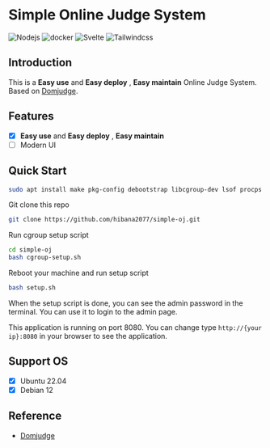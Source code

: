 <!--
 * @Author: hibana2077 hibana2077@gmail.com
 * @Date: 2023-01-14 16:59:36
 * @LastEditors: hibana2077 hibana2077@gmail.com
 * @LastEditTime: 2024-04-17 00:47:01
 * @FilePath: \NTTU-new-gen-judge-system\README.md
 * @Description: 这是默认设置,请设置`customMade`, 打开koroFileHeader查看配置 进行设置: https://github.com/OBKoro1/koro1FileHeader/wiki/%E9%85%8D%E7%BD%AE
-->
# Simple Online Judge System

![Nodejs](https://img.shields.io/badge/Nodejs-18.15.0-339933?style=plastic-square&logo=Node.js)
![docker](https://img.shields.io/badge/docker-20.10.8-2496ED?style=plastic-square&logo=docker)
![Svelte](https://img.shields.io/badge/Svelte-3.44.0-FF3E00?style=plastic-square&logo=Svelte)
![Tailwindcss](https://img.shields.io/badge/Tailwindcss-2.2.17-38B2AC?style=plastic-square&logo=Tailwind%20CSS)

## Introduction

This is a **Easy use** and **Easy deploy** , **Easy maintain** Online Judge System. Based on [Domjudge](https://www.domjudge.org/).

## Features

- [x] **Easy use** and **Easy deploy** , **Easy maintain**
- [ ] Modern UI

## Quick Start

```bash
sudo apt install make pkg-config debootstrap libcgroup-dev lsof procps gcc g++
```

Git clone this repo

```bash
git clone https://github.com/hibana2077/simple-oj.git
```

Run cgroup setup script

```bash
cd simple-oj
bash cgroup-setup.sh
```

Reboot your machine and run setup script

```bash
bash setup.sh
```

When the setup script is done, you can see the admin password in the terminal. You can use it to login to the admin page.

This application is running on port 8080. You can change type `http://{your ip}:8080` in your browser to see the application.

## Support OS

- [x] Ubuntu 22.04
- [x] Debian 12

## Reference

- [Domjudge](https://www.domjudge.org/)